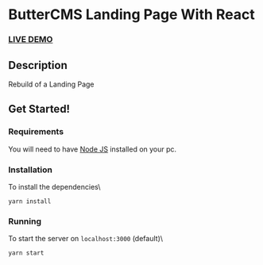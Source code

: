 # ButterCMS Landing Page With React

### <a href="">LIVE DEMO</a>

## Description

Rebuild of a Landing Page

## Get Started!

### Requirements

You will need to have <a href="https://nodejs.org/">Node JS</a> installed on your pc.

### Installation

To install the dependencies\

```
yarn install
```

### Running

To start the server on `localhost:3000` (default)\

```
yarn start
```
